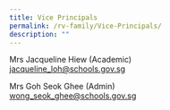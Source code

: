```yaml
---
title: Vice Principals
permalink: /rv-family/Vice-Principals/
description: ""
---
```

Mrs Jacqueline Hiew (Academic)<br>
jacqueline_loh@schools.gov.sg <br>
 
Mrs Goh Seok Ghee (Admin) <br>
wong_seok_ghee@schools.gov.sg